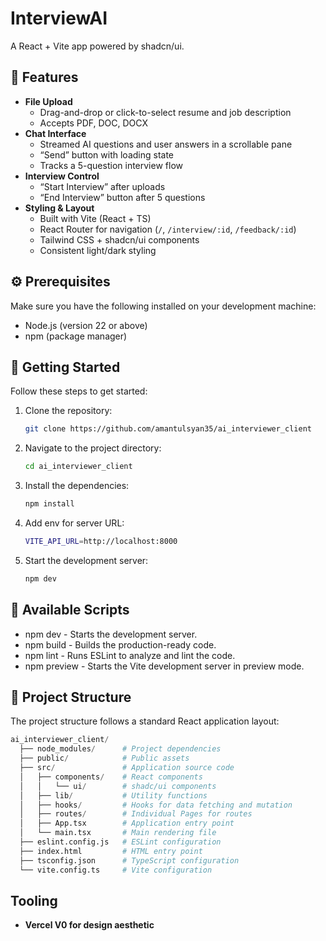 # InterviewAI

A React + Vite app powered by shadcn/ui.

## 🎉 Features

- **File Upload**  
  - Drag-and-drop or click-to-select resume and job description  
  - Accepts PDF, DOC, DOCX  
- **Chat Interface**  
  - Streamed AI questions and user answers in a scrollable pane  
  - “Send” button with loading state  
  - Tracks a 5-question interview flow  
- **Interview Control**  
  - “Start Interview” after uploads  
  - “End Interview” button after 5 questions  
- **Styling & Layout**  
  - Built with Vite (React + TS)  
  - React Router for navigation (`/`, `/interview/:id`, `/feedback/:id`)  
  - Tailwind CSS + shadcn/ui components  
  - Consistent light/dark styling 

## ⚙️ Prerequisites

Make sure you have the following installed on your development machine:

- Node.js (version 22 or above)
- npm (package manager)

## 🚀 Getting Started

Follow these steps to get started:

1. Clone the repository:

   ```bash
   git clone https://github.com/amantulsyan35/ai_interviewer_client
   ```

2. Navigate to the project directory:

   ```bash
   cd ai_interviewer_client
   ```

3. Install the dependencies:

   ```bash
   npm install
   ```

4. Add env for server URL:

   ```bash
   VITE_API_URL=http://localhost:8000
   ```

5. Start the development server:

   ```bash
   npm dev
   ```

## 📜 Available Scripts

- npm dev - Starts the development server.
- npm build - Builds the production-ready code.
- npm lint - Runs ESLint to analyze and lint the code.
- npm preview - Starts the Vite development server in preview mode.

## 📂 Project Structure

The project structure follows a standard React application layout:

```python
ai_interviewer_client/
  ├── node_modules/      # Project dependencies
  ├── public/            # Public assets
  ├── src/               # Application source code
  │   ├── components/    # React components
  │   │   └── ui/        # shadc/ui components
  │   ├── lib/           # Utility functions
  │   ├── hooks/         # Hooks for data fetching and mutation  
  │   ├── routes/        # Individual Pages for routes
  │   ├── App.tsx        # Application entry point
  │   └── main.tsx       # Main rendering file
  ├── eslint.config.js   # ESLint configuration
  ├── index.html         # HTML entry point
  ├── tsconfig.json      # TypeScript configuration
  └── vite.config.ts     # Vite configuration
```

## Tooling

- **Vercel V0 for design aesthetic**  

